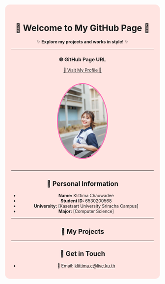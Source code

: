 <div align="center" style="background-color: #ffe4e1; padding: 20px; border-radius: 15px;">

# 🎀 Welcome to My GitHub Page 🎀

✨ **Explore my projects and works in style!** ✨

---

### 🌐 GitHub Page URL
[🌸 Visit My Profile 🌸](https://anniemark2522.github.io)

<img src="assets/image/picture.jpg" width="160px" alt="My Profile" style="border-radius: 50%; border: 3px solid #ff69b4; margin: 20px 0;">

---

## 📌 Personal Information
- **Name:** Klittima Chaowadee  
- **Student ID:** 6530200568  
- **University:** [Kasetsart University Sriracha Campus]  
- **Major:** [Computer Science]  

---

## 🎯 My Projects

---

## 🔗 Get in Touch
- 📧 Email: klittima.c@live.ku.th
</div>
